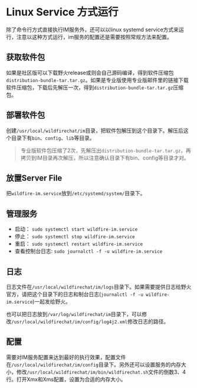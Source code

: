 # Linux Service 方式运行
除了命令行方式直接执行IM服务外，还可以以linux systemd service方式来运行，注意以这种方式运行，im服务的配置还是需要按照常规方法来配置。

## 获取软件包
如果是社区版可以下载野火release或则会自己源码编译，得到软件压缩包```distribution-bundle-tar.tar.gz```。如果是专业版使用专业版邮件里的链接下载软件压缩包，下载后先解压一次，得到```distribution-bundle-tar.tar.gz```压缩包。

## 部署软件包
创建```/usr/local/wildfirechat/im```目录，把软件包解压到这个目录下。解压后这个目录下有```bin```、```config```、```lib```等目录。
> 专业版软件包压缩了2次，先解压出```distribution-bundle-tar.tar.gz```，再拷贝到IM目录再次解压，所以注意确认目录下有bin、config等目录才对。

## 放置Server File
把```wildfire-im.service```放到```/etc/systemd/system/```目录下。

## 管理服务
* 启动： ```sudo systemctl start wildfire-im.service```
* 停止： ```sudo systemctl stop wildfire-im.service```
* 重启： ```sudo systemctl restart wildfire-im.service```
* 查看控制台日志: ```sudo journalctl -f -u wildfire-im.service```

## 日志
日志文件在```/usr/local/wildfirechat/im/logs```目录下。如果需要提供日志给野火官方，请把这个目录下的日志和制台日志(```journalctl -f -u wildfire-im.service```)一起发给野火。

也可以把日志放到```/var/log/wildfirechat/im```目录下，可以修改```/usr/local/wildfirechat/im/config/log4j2.xml```修改日志的路径。

## 配置
需要对IM服务配置来达到最好的执行效果，配置文件在````/usr/local/wildfirechat/im/config````目录下。另外还可以设置服务的内存大小，修改```/usr/local/wildfirechat/im/bin/wildfirechat.sh```文件的倒数3、4行。打开Xmx和Xms配置，设置为合适的内存大小。
